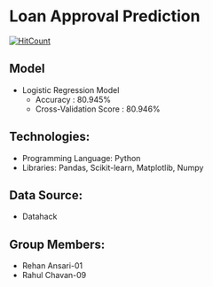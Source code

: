 # Loan Approval Prediction
[![HitCount](http://hits.dwyl.io/ParthS007/Loan-Approval-Prediction.svg)](http://hits.dwyl.io/ParthS007/Loan-Approval-Prediction)

## Model
- Logistic Regression Model 
    - Accuracy : 80.945%
    - Cross-Validation Score : 80.946%

## Technologies:
- Programming Language: Python
- Libraries: Pandas, Scikit-learn, Matplotlib, Numpy

## Data Source:
- Datahack

## Group Members:
- Rehan Ansari-01
- Rahul Chavan-09


